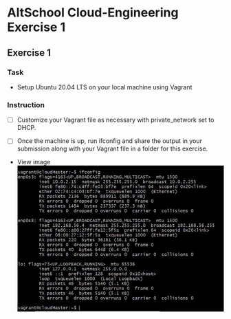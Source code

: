 # AltSchool Cloud-Engineering Exercise 1

## Exercise 1

### Task

* Setup Ubuntu 20.04 LTS on your local machine using Vagrant

### Instruction

* [ ] Customize your Vagrant file as necessary with private_network set to DHCP.

* [ ] Once the machine is up, run ifconfig and share the output in your submission along with your Vagrant file in a folder for this exercise.

* View image ![link](./ifconfig.jpg "ifconfig ")
